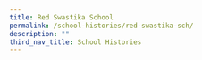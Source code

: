 ```yaml
---
title: Red Swastika School
permalink: /school-histories/red-swastika-sch/
description: ""
third_nav_title: School Histories
---
```

